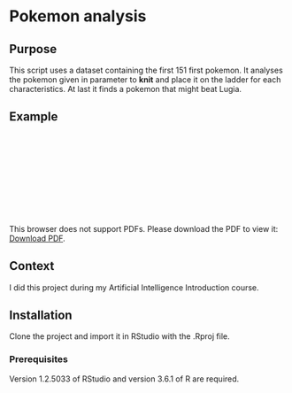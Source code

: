 # Pokemon analysis

## Purpose 

This script uses a dataset containing the first 151 first pokemon. It analyses the pokemon given in parameter to __knit__ and place it on the ladder for each characteristics. At last it finds a pokemon that might beat Lugia.

## Example

<object data="https://github.com/SamuelCHICHA/pokemon_analysis/blob/master/src.pdf" type="application/pdf" width="700px" height="700px">
    <embed src="https://github.com/SamuelCHICHA/pokemon_analysis/blob/master/src.pdf">
        <p>This browser does not support PDFs. Please download the PDF to view it: <a href="https://github.com/SamuelCHICHA/pokemon_analysis/blob/master/src.pdf">Download PDF</a>.</p>
    </embed>
</object>

## Context

I did this project during my Artificial Intelligence Introduction course.

## Installation

Clone the project and import it in RStudio with the .Rproj file.

### Prerequisites

Version 1.2.5033 of RStudio and version 3.6.1 of R are required.

